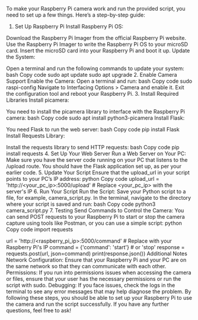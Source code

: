 To make your Raspberry Pi camera work and run the provided script, you need to set up a few things. Here’s a step-by-step guide:

1. Set Up Raspberry Pi
   Install Raspberry Pi OS:

Download the Raspberry Pi Imager from the official Raspberry Pi website.
Use the Raspberry Pi Imager to write the Raspberry Pi OS to your microSD card.
Insert the microSD card into your Raspberry Pi and boot it up.
Update the System:

Open a terminal and run the following commands to update your system:
bash
Copy code
sudo apt update
sudo apt upgrade 2. Enable Camera Support
Enable the Camera:
Open a terminal and run:
bash
Copy code
sudo raspi-config
Navigate to Interfacing Options > Camera and enable it.
Exit the configuration tool and reboot your Raspberry Pi. 3. Install Required Libraries
Install picamera:

You need to install the picamera library to interface with the Raspberry Pi camera:
bash
Copy code
sudo apt install python3-picamera
Install Flask:

You need Flask to run the web server:
bash
Copy code
pip install Flask
Install Requests Library:

Install the requests library to send HTTP requests:
bash
Copy code
pip install requests 4. Set Up Your Web Server
Run a Web Server on Your PC:
Make sure you have the server code running on your PC that listens to the /upload route. You should have the Flask application set up, as per your earlier code. 5. Update Your Script
Ensure that the upload_url in your script points to your PC’s IP address:
python
Copy code
upload_url = 'http://<your_pc_ip>:5000/upload' # Replace <your_pc_ip> with the server's IP 6. Run Your Script
Run the Script:
Save your Python script to a file, for example, camera_script.py.
In the terminal, navigate to the directory where your script is saved and run:
bash
Copy code
python3 camera_script.py 7. Testing
Send Commands to Control the Camera:
You can send POST requests to your Raspberry Pi to start or stop the camera capture using tools like Postman, or you can use a simple script:
python
Copy code
import requests

url = 'http://<raspberry_pi_ip>:5000/command' # Replace with your Raspberry Pi's IP
command = {'command': 'start'} # or 'stop'
response = requests.post(url, json=command)
print(response.json())
Additional Notes
Network Configuration: Ensure that your Raspberry Pi and your PC are on the same network so that they can communicate with each other.
Permissions: If you run into permissions issues when accessing the camera or files, ensure that your user has the necessary permissions or run the script with sudo.
Debugging: If you face issues, check the logs in the terminal to see any error messages that may help diagnose the problem.
By following these steps, you should be able to set up your Raspberry Pi to use the camera and run the script successfully. If you have any further questions, feel free to ask!
